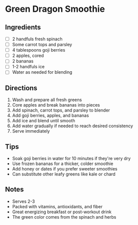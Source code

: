 # Green Dragon Smoothie

## Ingredients
- [ ] 2 handfuls fresh spinach
- [ ] Some carrot tops and parsley
- [ ] 4 tablespoons goji berries
- [ ] 2 apples, cored
- [ ] 2 bananas
- [ ] 1-2 handfuls ice
- [ ] Water as needed for blending

## Directions
1. Wash and prepare all fresh greens
2. Core apples and break bananas into pieces
3. Add spinach, carrot tops, and parsley to blender
4. Add goji berries, apples, and bananas
5. Add ice and blend until smooth
6. Add water gradually if needed to reach desired consistency
7. Serve immediately

## Tips
- Soak goji berries in water for 10 minutes if they're very dry
- Use frozen bananas for a thicker, colder smoothie
- Add honey or dates if you prefer sweeter smoothies
- Can substitute other leafy greens like kale or chard

## Notes
- Serves 2-3
- Packed with vitamins, antioxidants, and fiber
- Great energizing breakfast or post-workout drink
- The green color comes from the spinach and herbs
